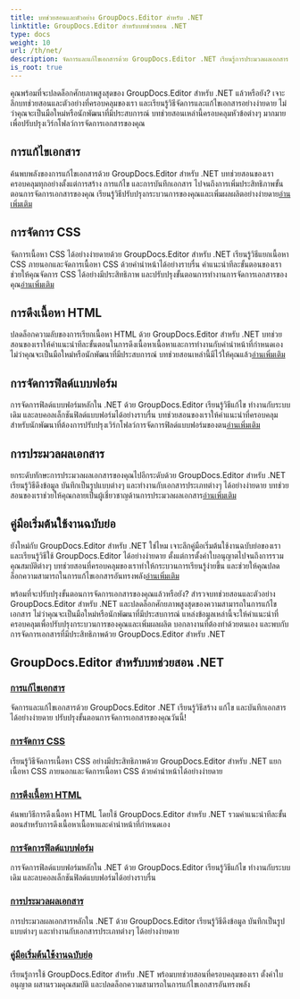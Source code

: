 ```yaml
---
title: บทช่วยสอนและตัวอย่าง GroupDocs.Editor สำหรับ .NET
linktitle: GroupDocs.Editor สำหรับบทช่วยสอน .NET
type: docs
weight: 10
url: /th/net/
description: จัดการและแก้ไขเอกสารด้วย GroupDocs.Editor .NET เรียนรู้การประมวลผลเอกสาร การแก้ไขเอกสาร การดึงเนื้อหา HTML การจัดการฟิลด์แบบฟอร์ม และอื่นๆ อีกมากมาย!
is_root: true
---
```


คุณพร้อมที่จะปลดล็อกศักยภาพสูงสุดของ GroupDocs.Editor สำหรับ .NET แล้วหรือยัง? เจาะลึกบทช่วยสอนและตัวอย่างที่ครอบคลุมของเรา และเรียนรู้วิธีจัดการและแก้ไขเอกสารอย่างง่ายดาย ไม่ว่าคุณจะเป็นมือใหม่หรือนักพัฒนาที่มีประสบการณ์ บทช่วยสอนเหล่านี้ครอบคลุมหัวข้อต่างๆ มากมายเพื่อปรับปรุงเวิร์กโฟลว์การจัดการเอกสารของคุณ

## การแก้ไขเอกสาร

 ค้นพบพลังของการแก้ไขเอกสารด้วย GroupDocs.Editor สำหรับ .NET บทช่วยสอนของเราครอบคลุมทุกอย่างตั้งแต่การสร้าง การแก้ไข และการบันทึกเอกสาร ไปจนถึงการเพิ่มประสิทธิภาพขั้นตอนการจัดการเอกสารของคุณ เรียนรู้วิธีปรับปรุงกระบวนการของคุณและเพิ่มผลผลิตอย่างง่ายดาย[อ่านเพิ่มเติม](./document-editing/)

## การจัดการ CSS

 จัดการเนื้อหา CSS ได้อย่างง่ายดายด้วย GroupDocs.Editor สำหรับ .NET เรียนรู้วิธีแยกเนื้อหา CSS ภายนอกและจัดการเนื้อหา CSS ด้วยคำนำหน้าได้อย่างราบรื่น คำแนะนำทีละขั้นตอนของเราช่วยให้คุณจัดการ CSS ได้อย่างมีประสิทธิภาพ และปรับปรุงขั้นตอนการทำงานการจัดการเอกสารของคุณ[อ่านเพิ่มเติม](./css-handling/)

## การดึงเนื้อหา HTML

ปลดล็อกความลับของการเรียกเนื้อหา HTML ด้วย GroupDocs.Editor สำหรับ .NET บทช่วยสอนของเราให้คำแนะนำทีละขั้นตอนในการดึงเนื้อหาเนื้อหาและการทำงานกับคำนำหน้าที่กำหนดเอง ไม่ว่าคุณจะเป็นมือใหม่หรือนักพัฒนาที่มีประสบการณ์ บทช่วยสอนเหล่านี้มีไว้ให้คุณแล้ว[อ่านเพิ่มเติม](./html-content-retrieval/)

## การจัดการฟิลด์แบบฟอร์ม

 การจัดการฟิลด์แบบฟอร์มหลักใน .NET ด้วย GroupDocs.Editor เรียนรู้วิธีแก้ไข ทำงานกับระบบเดิม และลบคอลเล็กชันฟิลด์แบบฟอร์มได้อย่างราบรื่น บทช่วยสอนของเราให้คำแนะนำที่ครอบคลุมสำหรับนักพัฒนาที่ต้องการปรับปรุงเวิร์กโฟลว์การจัดการฟิลด์แบบฟอร์มของตน[อ่านเพิ่มเติม](./form-field-management/)

## การประมวลผลเอกสาร

 ยกระดับทักษะการประมวลผลเอกสารของคุณไปอีกระดับด้วย GroupDocs.Editor สำหรับ .NET เรียนรู้วิธีดึงข้อมูล บันทึกเป็นรูปแบบต่างๆ และทำงานกับเอกสารประเภทต่างๆ ได้อย่างง่ายดาย บทช่วยสอนของเราช่วยให้คุณกลายเป็นผู้เชี่ยวชาญด้านการประมวลผลเอกสาร[อ่านเพิ่มเติม](./document-processing/)

## คู่มือเริ่มต้นใช้งานฉบับย่อ

ยังใหม่กับ GroupDocs.Editor สำหรับ .NET ใช่ไหม เจาะลึกคู่มือเริ่มต้นใช้งานฉบับย่อของเราและเรียนรู้วิธีใช้ GroupDocs.Editor ได้อย่างง่ายดาย ตั้งแต่การตั้งค่าใบอนุญาตไปจนถึงการรวมคุณสมบัติต่างๆ บทช่วยสอนที่ครอบคลุมของเราทำให้กระบวนการเรียนรู้ง่ายขึ้น และช่วยให้คุณปลดล็อกความสามารถในการแก้ไขเอกสารอันทรงพลัง[อ่านเพิ่มเติม](./quick-start-guide/)

พร้อมที่จะปรับปรุงขั้นตอนการจัดการเอกสารของคุณแล้วหรือยัง? สำรวจบทช่วยสอนและตัวอย่าง GroupDocs.Editor สำหรับ .NET และปลดล็อกศักยภาพสูงสุดของความสามารถในการแก้ไขเอกสาร ไม่ว่าคุณจะเป็นมือใหม่หรือนักพัฒนาที่มีประสบการณ์ แหล่งข้อมูลเหล่านี้จะให้คำแนะนำที่ครอบคลุมเพื่อปรับปรุงกระบวนการของคุณและเพิ่มผลผลิต บอกลางานที่ต้องทำด้วยตนเอง และพบกับการจัดการเอกสารที่มีประสิทธิภาพด้วย GroupDocs.Editor สำหรับ .NET
## GroupDocs.Editor สำหรับบทช่วยสอน .NET 
### [การแก้ไขเอกสาร](./document-editing/)
จัดการและแก้ไขเอกสารด้วย GroupDocs.Editor .NET เรียนรู้วิธีสร้าง แก้ไข และบันทึกเอกสารได้อย่างง่ายดาย ปรับปรุงขั้นตอนการจัดการเอกสารของคุณวันนี้!
### [การจัดการ CSS](./css-handling/)
เรียนรู้วิธีจัดการเนื้อหา CSS อย่างมีประสิทธิภาพด้วย GroupDocs.Editor สำหรับ .NET แยกเนื้อหา CSS ภายนอกและจัดการเนื้อหา CSS ด้วยคำนำหน้าได้อย่างง่ายดาย
### [การดึงเนื้อหา HTML](./html-content-retrieval/)
ค้นพบวิธีการดึงเนื้อหา HTML โดยใช้ GroupDocs.Editor สำหรับ .NET รวมคำแนะนำทีละขั้นตอนสำหรับการดึงเนื้อหาเนื้อหาและคำนำหน้าที่กำหนดเอง
### [การจัดการฟิลด์แบบฟอร์ม](./form-field-management/)
การจัดการฟิลด์แบบฟอร์มหลักใน .NET ด้วย GroupDocs.Editor เรียนรู้วิธีแก้ไข ทำงานกับระบบเดิม และลบคอลเล็กชันฟิลด์แบบฟอร์มได้อย่างราบรื่น
### [การประมวลผลเอกสาร](./document-processing/)
การประมวลผลเอกสารหลักใน .NET ด้วย GroupDocs.Editor เรียนรู้วิธีดึงข้อมูล บันทึกเป็นรูปแบบต่างๆ และทำงานกับเอกสารประเภทต่างๆ ได้อย่างง่ายดาย
### [คู่มือเริ่มต้นใช้งานฉบับย่อ](./quick-start-guide/)
เรียนรู้การใช้ GroupDocs.Editor สำหรับ .NET พร้อมบทช่วยสอนที่ครอบคลุมของเรา ตั้งค่าใบอนุญาต ผสานรวมคุณสมบัติ และปลดล็อกความสามารถในการแก้ไขเอกสารอันทรงพลัง